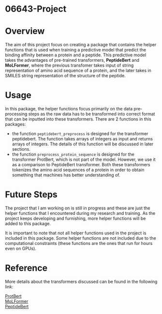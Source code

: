 06643-Project
==============

# Overview
The aim of this project focus on creating a package that contains the helper functions that is used when training a predictive model that predict the binding affinity between a protein and a peptide. This predictive model takes the advantages of pre-trained transformers, **PeptideBert** and **MoLFormer**, where the previous transfomer takes input of string representation of amino acid sequence of a protein, and the later takes in SMILES string representation of the structure of the peptide.

# Usage
In this package, the helper functions focus primarily on the data pre-processing steps as the raw data has to be transformed into correct format that can be inputted into these transformers. There are 2 functions in this packages:
- the function `peptidebert_preprocess` is designed for the transformer peptidebert. The function takes arrays of integers as input and returns arrays of integers. The details of this function will be discussed in later sections.
- the function `preprocess_protein_sequence` is designed for the transformer ProtBert, which is not part of the model. However, we use it as a comparison to PeptideBert transformer. Both these transformers tokenizes the amino acid sequences of a protein in order to obtain something that machines has better understanding of. 

# Future Steps
The project that I am working on is still in progress and these are just the helper functions that I encountered during my research and training. As the project keeps developing and furnishing, more helper functions will be added to this package. 

It is important to note that not all helper functions used in the project is included in this package. Some helper functions are not included due to the computational constraints (these functions are the ones that run for hours even on GPUs).

# Reference
More details about the transformers discussed can be found in the following link:

[ProtBert](https://huggingface.co/Rostlab/prot_bert)  
[MoLFormer](https://huggingface.co/ibm/MoLFormer-XL-both-10pct)  
[PeptideBert](https://arxiv.org/pdf/2309.03099.pdf)
